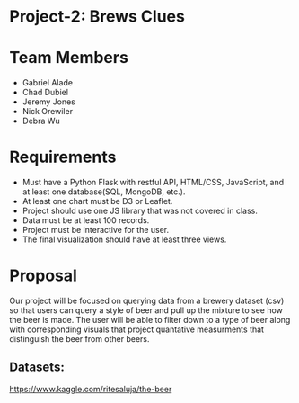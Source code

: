 # Project-2: Brews Clues

# Team Members

 * Gabriel Alade
 * Chad Dubiel
 * Jeremy Jones
 * Nick Orewiler
 * Debra Wu
 
 # Requirements
 *  Must have a Python Flask with restful API, HTML/CSS, JavaScript, and at least one database(SQL, MongoDB, etc.).
 *  At least one chart must be D3 or Leaflet.
 *  Project should use one JS library that was not covered in class.
 *  Data must be at least 100 records. 
 *  Project must be interactive for the user. 
 *  The final visualization should have at least three views. 

# Proposal 
Our project will be focused on querying data from a brewery dataset (csv) so that users can query a style of beer and pull up the mixture to see how the beer is made. The user will be able to filter down to a type of beer along with corresponding visuals that project quantative measurments that distinguish the beer from other beers.  

## Datasets:
https://www.kaggle.com/ritesaluja/the-beer
